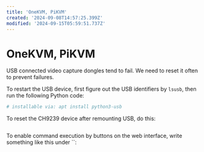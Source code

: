 ```yaml
---
title: 'OneKVM, PiKVM'
created: '2024-09-08T14:57:25.399Z'
modified: '2024-09-15T05:59:51.737Z'
---
```


# OneKVM, PiKVM

USB connected video capture dongles tend to fail. We need to reset it often to prevent failures.

To restart the USB device, first figure out the USB identifiers by `lsusb`, then run the following Python code:

```python
# installable via: apt install python3-usb

```

To reset the CH9239 device after remounting USB, do this:

```python

```

To enable command execution by buttons on the web interface, write something like this under ``:

```yaml
```
